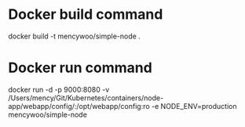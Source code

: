 # Docker build command

docker build -t mencywoo/simple-node .

# Docker run command

docker run -d -p 9000:8080 -v /Users/mency/Git/Kubernetes/containers/node-app/webapp/config/:/opt/webapp/config:ro -e NODE_ENV=production mencywoo/simple-node

